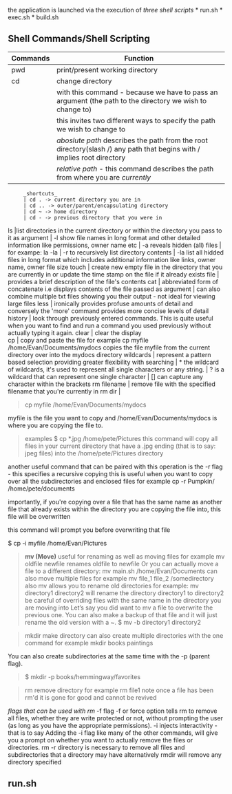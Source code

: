 the application is launched via the execution of _three shell scripts_
    * run.sh
    * exec.sh
    * build.sh 

## Shell Commands/Shell Scripting

Commands | Function
---------|----------
pwd      | print/present working directory
cd       | change directory
         | with this command - because we have to pass an argument (the path to the directory we wish to change to)
         | this invites two different ways to specify the path we wish to change to
         | *aboslute path* describes the path from the root directory(slash /) any path that begins with / implies root directory
         | *relative path* - this command describes the path from where you are _currently_ 
         _shortcuts_
         | cd . -> current directory you are in
         | cd .. -> outer/parent/encapsulating directory
         | cd ~ -> home directory
         | cd - -> previous directory that you were in 
ls       |list directories in the current directory or within the directory you pass to it as argument
         | -l show file names in long format and other detailed information like permissions, owner name etc
         | -a reveals hidden (all) files 
         | for exampe: la -la
         | -r to recursively list directory contents
         | -la list all hidded files in long format which includes additional information like links, owner name, owner file size
touch    | create new empty file in the directory that you are currently in or update the time stamp on the file if it already exists
file     | provides a brief description of the file's contents
cat      | abbreviated form of concatenate i.e displays contents of the file passed as argument 
         | can also combine multiple txt files showing you their output - not ideal for viewing large files
less     | ironically provides profuse amounts of detail and conversely the 'more' command provides more concise levels of detail 
history  | look through previously entered commands. This is quite useful when you want to find and run a command you used previously without actually typing it again.
clear    | clear the display   
cp       | copy and paste the file for example cp myfile /home/Evan/Documents/mydocs copies the file myfile from the current directory over into the mydocs directory
wildcards | represent a pattern based selection providing greater flexibility with searching
          | * the wildcard of wildcards, it's used to represent all single characters or any string.
          | ? is a wildcard that can represent one single character
          | [] can capture any character within the brackets
rm  filename      | remove file with the specified filename that you're currently in 
rm dir    |
> cp myfile /home/Evan/Documents/mydocs

myfile is the file you want to copy and /home/Evan/Documents/mydocs is where you are copying the file to.

> examples
$ cp *.jpg /home/pete/Pictures
this command will copy all files in your current directory that have a .jpg ending (that is to say: jpeg files) into the /home/pete/Pictures directory

another useful command that can be paired with this operation is the -r flag - this specifies a recursive copying 
this is useful when you want to copy over all the subdirectories and enclosed files 
for example cp -r Pumpkin/ /home/pete/documents

importantly, if you're copying over a file that has the same name as another file that already exists within the directory you are copying the file into, this file will be overwritten 

this command will prompt you before overwriting that file

$ cp -i myfile /home/Evan/Pictures

> **mv (Move)**
useful for renaming as well as moving files 
for example mv oldfile newfile renames oldfile to newfile
Or you can actually move a file to a different directory:
mv main.sh /home/Evan/Documents 
can also move multiple files for example 
mv file_1 file_2 /somedirectory
also mv allows you to rename old directories 
for example: mv directory1 directory2 will rename the directory directory1 to directory2
be careful of overriding files with the same name in the directory you are moving into 
Let’s say you did want to mv a file to overwrite the previous one. You can also make a backup of that file and it will just rename the old version with a ~.
>   $ mv -b directory1 directory2

>mkdir make directory can also create multiple directories with the one command 
for example mkdir books paintings

You can also create subdirectories at the same time with the -p (parent flag).

>$ mkdir -p books/hemmingway/favorites

>rm remove directory
for example rm file1 
note once a file has been rm'd it is gone for good and cannot be revived

*flags that can be used with rm*
-f flag 
-f or force option tells rm to remove all files, whether they are write protected or not, without prompting the user (as long as you have the appropriate permissions).
-i injects interactivity - that is to say 
Adding the -i flag like many of the other commands, will give you a prompt on whether you want to actually remove the files or directories.
rm -r directory is necessary to remove all files and subdirectories that a directory may have 
alternatively rmdir will remove any directory specified


## run.sh 

